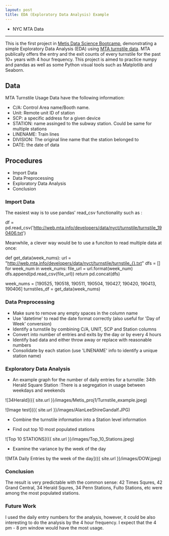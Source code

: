 ```yaml
---
layout: post
title: EDA (Exploratory Data Analysis) Example
---
```


* NYC MTA Data
-----

This is the first project in [Metis Data Science Bootcamp](www.thisismetis.com), demonstrating a simple Exploratory Data Analysis (EDA) using [MTA turnstile data](http://web.mta.info/developers/turnstile.html). MTA publically offers the entry and the exit counts of every turnstile for the past 10+ years with 4 hour frequency. This project is aimed to practice numpy and pandas as well as some Python visual tools such as Matplotlib and Seaborn.

## Data

MTA Turnstile Usage Data have the following information:

* C/A: Control Area name/Booth name. 
* Unit: Remote unit ID of station
* SCP: a specific address for a given device
* STATION: name assinged to the subway station. Could be same for multiple stations
* LINENAME: Train lines
* DIVISION: The original line name that the station belonged to
* DATE: the date of data


## Procedures

* Import Data
* Data Preprocessing
* Exploratory Data Analysis
* Conclusion


### Import Data

The easiest way is to use pandas' read_csv functionality such as :

df = pd.read_csv('http://web.mta.info/developers/data/nyct/turnstile/turnstile_190406.txt')

Meanwhile, a clever way would be to use a funciton to read multiple data at once:

def get_data(week_nums):
    url = "http://web.mta.info/developers/data/nyct/turnstile/turnstile_{}.txt"
    dfs = []
    for week_num in week_nums:
        file_url = url.format(week_num)
        dfs.append(pd.read_csv(file_url))
    return pd.concat(dfs)
        
week_nums = [190525, 190518, 190511, 190504, 190427, 190420, 190413, 190406]
turnstiles_df = get_data(week_nums)



### Data Preprocessing

* Make sure to remove any empty spaces in the column name
* Use 'datetime' to read the date format correctly (also useful for 'Day of Week' conversion)
* Identify a turnstile by combining C/A, UNIT, SCP and Station columns
* Convert into number of entries and exits by the day or by every 4 hours
* Identify bad data and either throw away or replace with reasonable numbers
* Consolidate by each station (use 'LINENAME' info to identify a unique station name)

### Exploratory Data Analysis

* An example graph for the number of daily entries for a turnstile: 34th Herald Square Station
 :There is a segregation in usage between weekdays and weekends

![34Herald]({{ site.url }}/images/Metis_proj1/Turnstile_example.jpeg)

![Image test]({{ site.url }}/images/AlanLeeShireGandalf.JPG)

* Combine the turnstile information into a Station level information

* Find out top 10 most populated stations

![Top 10 STATIONS]({{ site.url }}/images/Top_10_Stations.jpeg)


* Examine the variance by the week of the day 

![MTA Daily Entries by the week of the day]({{ site.url }}/images/DOW.jpeg)


### Conclusion

The result is very predictable with the common sense: 42 Times Squres, 42 Grand Central, 34 Herald Squres, 34 Penn Stations, Fulto Stations, etc were among the most populated stations.

### Future Work

I used the daily entry numbers for the analysis, however, it could be also interesting to do the analysis by the 4 hour frequency. I expect that the 4 pm - 8 pm window would have the most usage.


